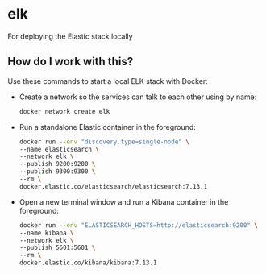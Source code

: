 # elk
For deploying the Elastic stack locally

## How do I work with this?

Use these commands to start a local ELK stack with Docker:

- Create a network so the services can talk to each other using by name:
  ```Bash
  docker network create elk
  ```

- Run a standalone Elastic container in the foreground:
  ```Bash
  docker run --env "discovery.type=single-node" \
  --name elasticsearch \
  --network elk \
  --publish 9200:9200 \
  --publish 9300:9300 \
  --rm \
  docker.elastic.co/elasticsearch/elasticsearch:7.13.1
  ```

- Open a new terminal window and run a Kibana container in the foreground:
  ```Bash
  docker run --env "ELASTICSEARCH_HOSTS=http://elasticsearch:9200" \
  --name kibana \
  --network elk \
  --publish 5601:5601 \
  --rm \
  docker.elastic.co/kibana/kibana:7.13.1
  ```
